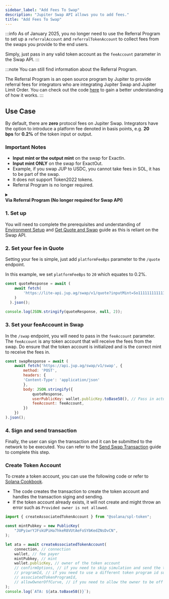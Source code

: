 ```yaml
---
sidebar_label: "Add Fees To Swap"
description: "Jupiter Swap API allows you to add fees."
title: "Add Fees To Swap"
---
```


<head>
    <title>Add Fees To Swap</title>
    <meta name="twitter:card" content="summary" />
</head>

:::info
As of January 2025, you no longer need to use the Referral Program to set up a `referralAccount` and `referralTokenAccount` to collect fees from the swaps you provide to the end users.

Simply, just pass in any valid token account as the `feeAccount` parameter in the Swap API.
:::

:::note
You can still find information about the Referral Program.

The Referral Program is an open source program by Jupiter to provide referral fees for integrators who are integrating Jupiter Swap and Jupiter Limit Order. You can check out the code [here](https://github.com/TeamRaccoons/referral) to gain a better understanding of how it works.
:::

## Use Case

By default, there are **zero** protocol fees on Jupiter Swap. Integrators have the option to introduce a platform fee denoted in basis points, e.g. **20 bps** for **0.2%** of the token input or output.

### Important Notes

- **Input mint or the output mint** on the swap for ExactIn.
- **Input mint ONLY** on the swap for ExactOut.
- Example, if you swap JUP to USDC, you cannot take fees in SOL, it has to be part of the swap.
- It does not support Token2022 tokens.
- Referral Program is no longer required.

<details>
    <summary>
        <div>
            <div>
                <b>Via Referral Program (No longer required for Swap API)</b>
            </div>
        </div>
    </summary>

**Important Notes**
- The Jupiter Swap project account for the Referral Program is `45ruCyfdRkWpRNGEqWzjCiXRHkZs8WXCLQ67Pnpye7Hp`.
- The `referralTokenAccount` can either be:
    - **Input mint or the output mint** on the swap for ExactIn.
    - **Input mint ONLY** on the swap for ExactOut.
- You can use the [Dashboard](https://referral.jup.ag/dashboard), [SDK](https://github.com/TeamRaccoons/referral/blob/main/example/src/createReferralAccount.ts) or [API](https://referral.jup.ag/api) to set up the `referralAccount` and `referralTokenAccount` in this guide.

**Let’s Get Started**

**1. Set up**

You will need to complete the prerequisites and understanding of [Environment Setup](/docs/environment-setup) and [Get Quote and Swap](1-get-quote.md) guide as this is reliant on the Swap API.

**Obtain `referralAccount` and `referralTokenAccount`**

There are 3 ways you can set up a referral account.

1. Use our [referral dashboard](https://referral.jup.ag/dashboard) to create them. After creating, remember to find your `Referral Key` on the page and the associated token accounts.
2. Use our SDK to create them. You can use the [example scripts](https://github.com/TeamRaccoons/referral/tree/main/example/src) to create.
3. Use our API to create them. You can use this [API reference](https://referral.jup.ag/api) to create.

**Obtain `mintAccount`**

As for the mint account, assuming you have an interface where a user swaps, you will know up front what are the input or output mints. For the sake of example, we will use a hardcoded mint public key.

```jsx
const referralAccount = new Publickey('ReplaceWithPubkey');
const mintAccount = new Publickey('So11111111111111111111111111111111111111112');
```

**2. Set your referral fee in Quote**

Setting your referral fee is simple, just add `platformFeeBps` parameter to the `/quote` endpoint.

In this example, we set `platformFeeBps` to `20` which equates to 0.2%.

```jsx
const quoteResponse = await (
    await fetch(
        'https://lite-api.jup.ag/swap/v1/quote?inputMint=So11111111111111111111111111111111111111112&outputMint=EPjFWdd5AufqSSqeM2qN1xzybapC8G4wEGGkZwyTDt1v&amount=100000&slippageBps=50&restrictIntermediateTokens=true&platformFeeBps=20'
    )
  ).json();
  
console.log(JSON.stringify(quoteResponse, null, 2));
```

**3. Set your referral token account in Swap**

In order to refer and receive fees from all types of tokens, you will need to have already initialize `referralTokenAccount`s (owned by your `referralAccount`) for the mint in the swap. By calling the Swap API with the parameter `feeAccount`, which is the `referralTokenAccount`, you will receive the serialized swap transaction that will set a fee to be taken from the referred and sent to that token account.

In this code block, we will be using the SDK to try to find the `referralTokenAccount` based on our previously defined `referralAccount` and `mintAccount`.
- If the token account is found, it will proceed to the Swap API.
- If the token account is not found, it will send a transaction to the network to attempt to initialize one for the mint. **Do note that transactions may fail due to various reasons like Priority Fees.**

```jsx
import { ReferralProvider } from "@jup-ag/referral-sdk";

const { tx, referralTokenAccountPubKey } = await provider.initializeReferralTokenAccount({
    payerPubKey: wallet.publicKey,
    referralAccountPubKey: referralAccount,
    mint: mintAccount,
});

const referralTokenAccount = await connection.getAccountInfo(referralTokenAccountPubKey);

// Attempt to initialize a token account
if (!referralTokenAccount) {
    const signature = await sendAndConfirmTransaction(connection, tx, [wallet]);
    console.log({ signature, referralTokenAccountPubKey: referralTokenAccountPubKey.toBase58() });

// Since initialized, it will carry on
} else {
    console.log(`referralTokenAccount ${referralTokenAccountPubKey.toBase58()} for mint ${mintAccount.toBase58()} already exists`);
};

const feeAccount = referralTokenAccountPubKey;
console.log(feeAccount);
```

However, if you are confident that the `referralTokenAccount` for specific mints have been created, you can use this method to get it. **Do note that, even if the token account is not intialized, it will return a pubkey as it is a Program Derived Address. [Read more here.](https://solana.com/docs/core/pda#findprogramaddress)**

```jsx
const [feeAccount] = PublicKey.findProgramAddressSync(
    [
        Buffer.from("referral_ata"), // A string that signifies the account type, here "referral_ata."
        referralAccount.toBuffer(), //  The public key of the referral account converted into a buffer.
        mintAccount.toBuffer(), // The mint public key, converted into a buffer.
    ],
    new PublicKey("REFER4ZgmyYx9c6He5XfaTMiGfdLwRnkV4RPp9t9iF3") // The public key of the Referral Program
);
```

Using the above, we will now know the `feeAccount` to be passed in as the parameter in Swap API. You can refer to the [Build Swap Transaction](2-build-swap-transaction.md) guide to add any parameters where necessary to help transaction sending, etc.

```jsx
const swapResponse = await (
    await fetch('https://lite-api.jup.ag/swap/v1/swap', {
        method: 'POST',
        headers: {
        'Content-Type': 'application/json'
        },
        body: JSON.stringify({
            quoteResponse,
            userPublicKey: wallet.publicKey.toBase58(), // Pass in actual referred user in production
            feeAccount: feeAccount,
        })
    })
).json();

console.log(swapResponse);
```

</details>

### 1. Set up

You will need to complete the prerequisites and understanding of [Environment Setup](/docs/environment-setup) and [Get Quote and Swap](1-get-quote.md) guide as this is reliant on the Swap API.

### 2. Set your fee in Quote

Setting your fee is simple, just add `platformFeeBps` parameter to the `/quote` endpoint.

In this example, we set `platformFeeBps` to `20` which equates to 0.2%.

```jsx
const quoteResponse = await (
    await fetch(
        'https://lite-api.jup.ag/swap/v1/quote?inputMint=So11111111111111111111111111111111111111112&outputMint=EPjFWdd5AufqSSqeM2qN1xzybapC8G4wEGGkZwyTDt1v&amount=100000&slippageBps=50&restrictIntermediateTokens=true&platformFeeBps=20'
    )
  ).json();
  
console.log(JSON.stringify(quoteResponse, null, 2));
```

### 3. Set your feeAccount in Swap

In the `/swap` endpoint, you will need to pass in the `feeAccount` parameter. The `feeAccount` is any token account that will receive the fees from the swap. Do ensure that the token account is initialized and is the correct mint to receive the fees in.

```jsx
const swapResponse = await (
    await fetch('https://api.jup.ag/swap/v1/swap', {
        method: 'POST',
        headers: {
        'Content-Type': 'application/json'
        },
        body: JSON.stringify({
            quoteResponse,
            userPublicKey: wallet.publicKey.toBase58(), // Pass in actual referred user in production
            feeAccount: feeAccount,
        })
    })
).json();
```

### 4. Sign and send transaction

Finally, the user can sign the transaction and it can be submitted to the network to be executed. You can refer to the [Send Swap Transaction](3-send-swap-transaction.md) guide to complete this step.

### Create Token Account

To create a token account, you can use the following code or refer to [Solana Cookbook](https://solana.com/developers/cookbook/tokens/create-token-account).

- The code creates the transaction to create the token account and handles the transaction siging and sending.
- If the token account already exists, it will not create and might throw an error such as `Provided owner is not allowed`.

```ts
import { createAssociatedTokenAccount } from "@solana/spl-token";

const mintPubkey = new PublicKey(
    "JUPyiwrYJFskUPiHa7hkeR8VUtAeFoSYbKedZNsDvCN",
);

let ata = await createAssociatedTokenAccount(
    connection, // connection
    wallet, // fee payer
    mintPubkey, // mint
    wallet.publicKey, // owner of the token account
    // confirmOptions, // if you need to skip simulation and send the transaction immediately
    // programId, // if you need to use a different token program id such as token-2022
    // associatedTokenProgramId,
    // allowOwnerOffCurve, // if you need to allow the owner to be off curve
);
console.log(`ATA: ${ata.toBase58()}`);
```